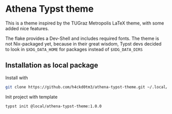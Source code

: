# Athena Typst theme

This is a theme inspired by the TUGraz Metropolis LaTeX theme, with some added nice features.

The flake provides a Dev-Shell and includes required fonts.
The theme is not Nix-packaged yet, because in their great wisdom, Typst devs decided to look in `$XDG_DATA_HOME` for packages instead of `$XDG_DATA_DIRS`


## Installation as local package

Install with

```sh
git clone https://github.com/h4ckd0tm3/athena-typst-theme.git ~/.local/share/typst/packages/local/athena-typst-theme/1.0.0
```

Init project with template

```sh
typst init @local/athena-typst-theme:1.0.0
```
